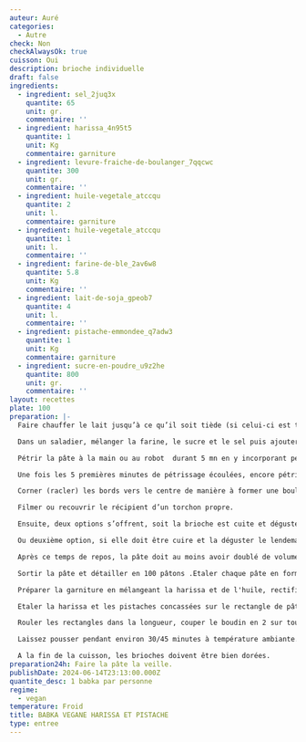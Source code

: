 ```yaml
---
auteur: Auré
categories:
  - Autre
check: Non
checkAlwaysOk: true
cuisson: Oui
description: brioche individuelle
draft: false
ingredients:
  - ingredient: sel_2juq3x
    quantite: 65
    unit: gr.
    commentaire: ''
  - ingredient: harissa_4n95t5
    quantite: 1
    unit: Kg
    commentaire: garniture
  - ingredient: levure-fraiche-de-boulanger_7qqcwc
    quantite: 300
    unit: gr.
    commentaire: ''
  - ingredient: huile-vegetale_atccqu
    quantite: 2
    unit: l.
    commentaire: garniture
  - ingredient: huile-vegetale_atccqu
    quantite: 1
    unit: l.
    commentaire: ''
  - ingredient: farine-de-ble_2av6w8
    quantite: 5.8
    unit: Kg
    commentaire: ''
  - ingredient: lait-de-soja_gpeob7
    quantite: 4
    unit: l.
    commentaire: ''
  - ingredient: pistache-emmondee_q7adw3
    quantite: 1
    unit: Kg
    commentaire: garniture
  - ingredient: sucre-en-poudre_u9z2he
    quantite: 800
    unit: gr.
    commentaire: ''
layout: recettes
plate: 100
preparation: |-
  Faire chauffer le lait jusqu’à ce qu’il soit tiède (si celui-ci est trop chaud, il tuera la levure donc il est important qu’il soit juste légèrement tiède) et y délayer la levure, laisser ensuite reposer 10/15 mn.

  Dans un saladier, mélanger la farine, le sucre et le sel puis ajouter l’huile et mélanger de nouveau.

  Pétrir la pâte à la main ou au robot  durant 5 mn en y incorporant petit à petit le mélange lait+levure.

  Une fois les 5 premières minutes de pétrissage écoulées, encore pétrir 10 à 15 mn supplémentaires (à la fin du pétrissage la pâte est assez collante, c’est normal).

  Corner (racler) les bords vers le centre de manière à former une boule puis fariner la surface.

  Filmer ou recouvrir le récipient d’un torchon propre.

  Ensuite, deux options s’offrent, soit la brioche est cuite et dégustée le jour-même, dans ce cas, laisser pousser la pâte à température ambiante jusqu’à ce qu’elle double de volume (le temps de levé peut varier entre 1h30 et 3h selon la température ambiante, plus il fait chaud et plus la pâte lèvera rapidement).

  Ou deuxième option, si elle doit être cuire et la déguster le lendemain, la laisser lever toute la nuit au réfrigérateur

  Après ce temps de repos, la pâte doit au moins avoir doublé de volume.

  Sortir la pâte et détailler en 100 pâtons .Etaler chaque pâte en forme de rectangle, longueur env. 20/25cm.

  Préparer la garniture en mélangeant la harissa et de l'huile, rectifier l'assaisonnement. Hacher les pistaches.

  Etaler la harissa et les pistaches concassées sur le rectangle de pâte.

  Rouler les rectangles dans la longueur, couper le boudin en 2 sur toute la longueur . Face coupée vers le haut, formez un X puis tressez chaque extrémité. Tourner ensuite la tresse vers l’extérieur en escargot .Déposer les babkas sur des plaques de four sur du papier cuisson.

  Laissez pousser pendant environ 30/45 minutes à température ambiante. Puis enfourner dans le four préchauffé à 160°C pendant 20/30 minutes.

  A la fin de la cuisson, les brioches doivent être bien dorées.
preparation24h: Faire la pâte la veille.
publishDate: 2024-06-14T23:13:00.000Z
quantite_desc: 1 babka par personne
regime:
  - vegan
temperature: Froid
title: BABKA VEGANE HARISSA ET PISTACHE
type: entree
---
```

